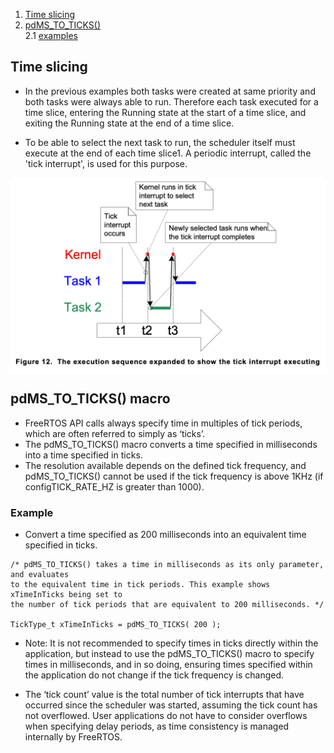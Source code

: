 1. [Time slicing](#time-slicing)   
1. [pdMS_TO_TICKS()](#pdms_to_ticks-macro)    
    2.1 [examples](#example)   

## Time slicing 

- In the previous examples both tasks were created at same priority and both tasks were always able to run. Therefore each task executed for a time slice, entering the Running state at the start of a time slice, and exiting the Running state at the end of a time slice.

- To be able to select the next task to run, the scheduler itself must execute at the end of each time slice1. A periodic interrupt, called the 'tick interrupt', is used for this purpose.

![alt text](tick_interrupt.png)

## pdMS_TO_TICKS() macro

- FreeRTOS API calls always specify time in multiples of tick periods, which are often referred to simply as ‘ticks’.
- The pdMS_TO_TICKS() macro converts a time specified in milliseconds into a time specified in ticks. 
- The resolution available depends on the defined tick frequency, and pdMS_TO_TICKS() cannot be used if the tick frequency is above 1KHz (if configTICK_RATE_HZ is greater than 1000).

### Example 

- Convert a time specified as 200 milliseconds into an equivalent time specified in ticks.

```
/* pdMS_TO_TICKS() takes a time in milliseconds as its only parameter, and evaluates
to the equivalent time in tick periods. This example shows xTimeInTicks being set to
the number of tick periods that are equivalent to 200 milliseconds. */

TickType_t xTimeInTicks = pdMS_TO_TICKS( 200 );

```

- Note: It is not recommended to specify times in ticks directly within the application, but instead to use the pdMS_TO_TICKS() macro to specify times in milliseconds, and in so doing, ensuring times specified within the application do not change if the tick frequency is changed.

- The ‘tick count’ value is the total number of tick interrupts that have occurred since the scheduler was started, assuming the tick count has not overflowed. User applications do not have to consider overflows when specifying delay periods, as time consistency is managed internally by FreeRTOS.